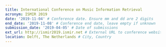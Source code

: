 ```yaml
---
title: International Conference on Music Information Retrieval
acronym: ISMIR 2019
date: '2019-11-04' # Conference date. Ensure mm and dd are 2 digits
end_date: '2019-11-08' # Conference end date, leave empty if unknown
submission_date: '2019-04-05' # Date of submissions
ext_url: http://ismir2019.ismir.net # External URL to conference website
location: Delft, The Netherlands # City, Country
---
```

